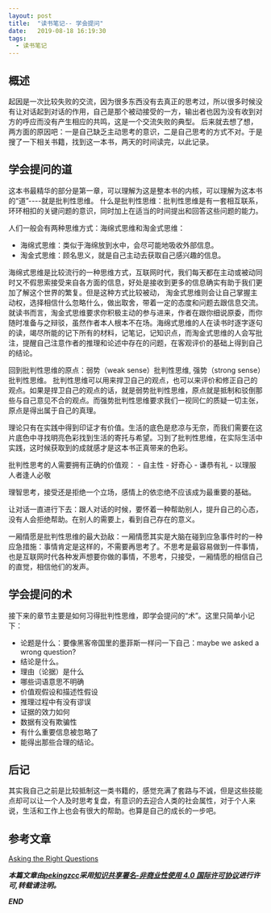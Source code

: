 ```yaml
---
layout: post
title:  "读书笔记-- 学会提问"
date:   2019-08-18 16:19:30
tags: 
  - 读书笔记
---
```



## 概述

起因是一次比较失败的交流，因为很多东西没有去真正的思考过，所以很多时候没有让对话起到对话的作用，自己是那个被动接受的一方，输出者也因为没有收到对方的呼应而没有产生相应的共鸣，这是一个交流失败的典型。
后来就去想了想，两方面的原因吧：一是自己缺乏主动思考的意识，二是自己思考的方式不对。于是搜了一下相关书籍，找到这一本书，两天的时间读完，以此记录。

## 学会提问的道

这本书最精华的部分是第一章，可以理解为这是整本书的内核，可以理解为这本书的“道”----就是批判性思维。
什么是批判性思维：批判性思维是有一套相互联系，环环相扣的关键问题的意识，同时加上在适当的时间提出和回答这些问题的能力。

人们一般会有两种思维方式：海绵式思维和淘金式思维：
 - 海绵式思维：类似于海绵放到水中，会尽可能地吸收外部信息。
 - 淘金式思维：顾名思义，就是自己主动去获取自己感兴趣的信息。

海绵式思维是比较流行的一种思维方式，互联网时代，我们每天都在主动或被动同时又不假思索接受来自各方面的信息，好处是接收到更多的信息确实有助于我们更加了解这个世界的繁复。但是这种方式比较被动， 淘金式思维则会让自己掌握主动权，选择相信什么忽略什么，做出取舍，带着一定的态度和问题去跟信息交流。就读书而言，淘金式思维要求你积极主动的参与进来，作者在跟你细说原委，而你随时准备与之辩驳，虽然作者本人根本不在场。海绵式思维的人在读书时逐字逐句的读，竭尽所能的记下所有的材料，记笔记，记知识点，而淘金式思维的人会写批注，提醒自己注意作者的推理和论述中存在的问题，在客观评价的基础上得到自己的结论。

回到批判性思维的原点：弱势（weak sense）批判性思维, 强势（strong sense）批判性思维。
批判性思维可以用来捍卫自己的观点，也可以来评价和修正自己的观点。如果是捍卫自己的观点的话，就是弱势批判性思维，原点就是抵制和驳倒那些与自己意见不合的观点。而强势批判性思维要求我们一视同仁的质疑一切主张，原点是得出属于自己的真理。

理论只有在实践中得到印证才有价值。生活的底色是悲凉与无奈，而我们需要在这片底色中寻找明亮色彩找到生活的寄托与希望。习到了批判性思维，在实际生活中实践，这时候获取到的成就感才是这本书正真带来的色彩。

批判性思考的人需要拥有正确的价值观：
    - 自主性
    - 好奇心
    - 谦恭有礼
    - 以理服人者逢人必敬

理智思考，接受还是拒绝一个立场，感情上的依恋绝不应该成为最重要的基础。

让对话一直进行下去：跟人对话的时候，要怀着一种帮助别人，提升自己的心态，没有人会拒绝帮助。在别人的需要上，看到自己存在的意义。
 
一厢情愿是批判性思维的最大劲敌：一厢情愿其实是大脑在碰到应急事件时的一种应急措施：事情肯定是这样的，不需要再思考了。不思考是最容易做到一件事情，也是互联网时代各种发声想要你做的事情，不思考，只接受，一厢情愿的相信自己的直觉，相信他们的发声。

## 学会提问的术

接下来的章节主要是如何习得批判性思维，即学会提问的“术”。这里只简单小记下：

- 论题是什么：要像黑客帝国里的墨菲斯一样问一下自己：maybe we asked a wrong question?
- 结论是什么。
- 理由（论据）是什么
- 哪些词语意思不明确
- 价值观假设和描述性假设
- 推理过程中有没有谬误
- 证据的效力如何
- 数据有没有欺骗性
- 有什么重要信息被忽略了
- 能得出那些合理的结论。


## 后记

其实我自己之前是比较抵制这一类书籍的，感觉充满了套路与不诚，但是这些技能点却可以让一个人及时思考复盘，有意识的去迎合人类的社会属性，对于个人来说，生活和工作上也会有很大的帮助。也算是自己的成长的一步吧。



## 参考文章

[Asking the Right Questions](https://book.douban.com/subject/1829747/)


***本篇文章由[pekingzcc](https://zhangchenchen.github.io/)采用[知识共享署名-非商业性使用 4.0 国际许可协议](https://creativecommons.org/licenses/by-nc-sa/4.0/)进行许可,转载请注明。***


 ***END***